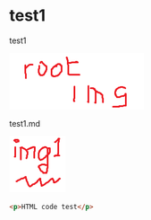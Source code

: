 # test1

test1  

![root](./imgs/root.png)

test1.md  

![img1](./imgs/img1.png)  

```html
<p>HTML code test</p>
```
